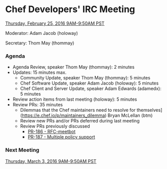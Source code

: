 # Chef Developers' IRC Meeting

[Thursday, February 25, 2016 9AM-9:50AM PST](http://everytimezone.com/#2016-02-25,300,cn3)

Moderator:  Adam Jacob (holoway)

Secretary:  Thom May (thommay)

### Agenda
* Agenda Review, speaker Thom May (thommay): 2 minutes
* Updates: 15 minutes max.
  * Community Update, speaker Thom May (thommay): 5 minutes
  * Chef Software Update, speaker Adam Jacob (holoway): 5 minutes
  * Chef Client and Server Update, speaker Adam Edwards (adamedx): 5 minutes
* Review action items from last meeting (holoway): 5 minutes
* Review PRs:  35 minutes
  * Dilemmas that the Chef maintainers need to resolve for themselves](https://e.chef.io/p/maintainers_dilemma) Bryan McLellan (btm)
  * Review new PRs and/or PRs deferred during last meeting
  * Review PRs previously discussed
    * [PR-186 - RFC-meetbot](https://github.com/chef/chef-rfc/pull/186)
    * [PR-187 - Multiple policy support](https://github.com/chef/chef-rfc/pull/187)

### Next Meeting

[Thursday, March 3, 2016 9AM-9:50AM PST](http://everytimezone.com/#2016-03-03,300,cn3)
